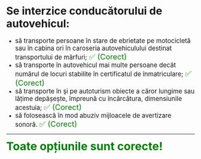 # Se interzice conducătorului de autovehicul:

- <span style="font-size: larger;">să transporte persoane în stare de ebrietate pe motocicletă sau în cabina ori în caroseria autovehiculului destinat transportului de mărfuri; <span style="color: green; font-size: larger;">✅ (Corect)</span></span>
- <span style="font-size: larger;">să transporte în autovehicul mai multe persoane decât numărul de locuri stabilite în certificatul de înmatriculare; <span style="color: green; font-size: larger;">✅ (Corect)</span></span>
- <span style="font-size: larger;">să transporte în şi pe autoturism obiecte a căror lungime sau lățime depășește, împreună cu încărcătura, dimensiunile acestuia; <span style="color: green; font-size: larger;">✅ (Corect)</span></span>
- <span style="font-size: larger;">să folosească în mod abuziv mijloacele de avertizare sonoră. <span style="color: green; font-size: larger;">✅ (Corect)</span></span>

---

<span style="font-size: 30px; font-weight: bold;">**<span style="color: green;">Toate opțiunile sunt corecte!</span>**</span>